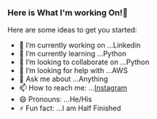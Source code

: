 ### Here is What I'm working On!👋

Here are some ideas to get you started:

- 🔭 I’m currently working on ...Linkedin
- 🌱 I’m currently learning ...Python
- 👯 I’m looking to collaborate on ...Python
- 🤔 I’m looking for help with ...AWS
- 💬 Ask me about ...Anything
- 📫 How to reach me: ...[Instagram](https://www.instagram.com/ameet_m.s/?hl=en)
- 😄 Pronouns: ...He/His
- ⚡ Fun fact: ...I am Half Finished
